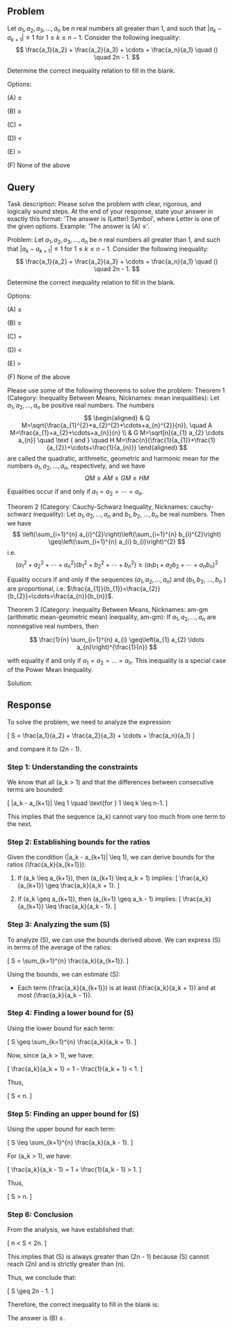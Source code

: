 ## Problem

Let $a_1, a_2, a_3, \ldots, a_n$ be $n$ real numbers all greater than 1, and such that $\left|a_k - a_{k+1}\right| \leq 1$ for $1 \leq k \leq n-1$. Consider the following inequality:
$$
\frac{a_1}{a_2} + \frac{a_2}{a_3} + \cdots + \frac{a_n}{a_1} \quad () \quad 2n - 1.
$$

Determine the correct inequality relation to fill in the blank.

Options:

(A) $\leq$ 

(B) $\geq$

(C) $=$ 

(D) $<$

(E) $>$

(F) None of the above

## Query

Task description: Please solve the problem with clear, rigorous, and logically sound steps. At the end of your response, state your answer in exactly this format: 'The answer is (Letter) Symbol', where Letter is one of the given options. Example: 'The answer is (A) $\leq$'.

Problem: Let $a_1, a_2, a_3, \ldots, a_n$ be $n$ real numbers all greater than 1, and such that $\left|a_k - a_{k+1}\right| \leq 1$ for $1 \leq k \leq n-1$. Consider the following inequality:
$$
\frac{a_1}{a_2} + \frac{a_2}{a_3} + \cdots + \frac{a_n}{a_1} \quad () \quad 2n - 1.
$$

Determine the correct inequality relation to fill in the blank.

Options:

(A) $\leq$ 

(B) $\geq$

(C) $=$ 

(D) $<$

(E) $>$

(F) None of the above

Please use some of the following theorems to solve the problem:
Theorem 1 (Category: Inequality Between Means, Nicknames: mean inequalities): Let $a_{1}, a_{2}, \ldots, a_{n}$ be positive real numbers. The numbers
$$
\begin{aligned}
& Q M=\sqrt{\frac{a_{1}^{2}+a_{2}^{2}+\cdots+a_{n}^{2}}{n}}, \quad A M=\frac{a_{1}+a_{2}+\cdots+a_{n}}{n} \\
& G M=\sqrt[n]{a_{1} a_{2} \cdots a_{n}} \quad \text { and } \quad H M=\frac{n}{\frac{1}{a_{1}}+\frac{1}{a_{2}}+\cdots+\frac{1}{a_{n}}}
\end{aligned}
$$
are called the quadratic, arithmetic, geometric and harmonic mean for the numbers $a_{1}, a_{2}, \ldots, a_{n}$, respectively, and we have
$$
Q M \geq A M \geq G M \geq H M
$$

Equalities occur if and only if $a_{1}=a_{2}=\cdots=a_{n}$.

Theorem 2 (Category: Cauchy-Schwarz Inequality, Nicknames: cauchy-schwarz inequality): Let $a_{1}, a_{2}, \ldots, a_{n}$ and $b_{1}, b_{2}$, $\ldots, b_{n}$ be real numbers. Then we have
$$
\left(\sum_{i=1}^{n} a_{i}^{2}\right)\left(\sum_{i=1}^{n} b_{i}^{2}\right) \geq\left(\sum_{i=1}^{n} a_{i} b_{i}\right)^{2}
$$
i.e.
$$
\left(a_{1}^{2}+a_{2}^{2}+\cdots+a_{n}^{2}\right)\left(b_{1}^{2}+b_{2}^{2}+\cdots+b_{n}^{2}\right) \geq\left(a_{1} b_{1}+a_{2} b_{2}+\cdots+a_{n} b_{n}\right)^{2}
$$

Equality occurs if and only if the sequences $\left(a_{1}, a_{2}, \ldots, a_{n}\right)$ and $\left(b_{1}, b_{2}\right.$, $\ldots, b_{n}$ ) are proportional, i.e. $\frac{a_{1}}{b_{1}}=\frac{a_{2}}{b_{2}}=\cdots=\frac{a_{n}}{b_{n}}$.

Theorem 3 (Category: Inequality Between Means, Nicknames: am-gm (arithmetic mean-geometric mean) inequality, am-gm): If $a_{1}, a_{2}, \ldots, a_{n}$ are nonnegative real numbers, then

$$
\frac{1}{n} \sum_{i=1}^{n} a_{i} \geq\left(a_{1} a_{2} \ldots a_{n}\right)^{\frac{1}{n}}
$$

with equality if and only if $a_{1}=a_{2}=\ldots=a_{n}$. This inequality is a special case of the Power Mean Inequality.

Solution:

## Response

To solve the problem, we need to analyze the expression 

\[
S = \frac{a_1}{a_2} + \frac{a_2}{a_3} + \cdots + \frac{a_n}{a_1}
\]

and compare it to \(2n - 1\).

### Step 1: Understanding the constraints

We know that all \(a_k > 1\) and that the differences between consecutive terms are bounded:

\[
|a_k - a_{k+1}| \leq 1 \quad \text{for } 1 \leq k \leq n-1.
\]

This implies that the sequence \(a_k\) cannot vary too much from one term to the next.

### Step 2: Establishing bounds for the ratios

Given the condition \(|a_k - a_{k+1}| \leq 1\), we can derive bounds for the ratios \(\frac{a_k}{a_{k+1}}\):

1. If \(a_k \leq a_{k+1}\), then \(a_{k+1} \leq a_k + 1\) implies:
   \[
   \frac{a_k}{a_{k+1}} \geq \frac{a_k}{a_k + 1}.
   \]

2. If \(a_k \geq a_{k+1}\), then \(a_{k+1} \geq a_k - 1\) implies:
   \[
   \frac{a_k}{a_{k+1}} \leq \frac{a_k}{a_k - 1}.
   \]

### Step 3: Analyzing the sum \(S\)

To analyze \(S\), we can use the bounds derived above. We can express \(S\) in terms of the average of the ratios:

\[
S = \sum_{k=1}^{n} \frac{a_k}{a_{k+1}}.
\]

Using the bounds, we can estimate \(S\):

- Each term \(\frac{a_k}{a_{k+1}}\) is at least \(\frac{a_k}{a_k + 1}\) and at most \(\frac{a_k}{a_k - 1}\).

### Step 4: Finding a lower bound for \(S\)

Using the lower bound for each term:

\[
S \geq \sum_{k=1}^{n} \frac{a_k}{a_k + 1}.
\]

Now, since \(a_k > 1\), we have:

\[
\frac{a_k}{a_k + 1} = 1 - \frac{1}{a_k + 1} < 1.
\]

Thus, 

\[
S < n.
\]

### Step 5: Finding an upper bound for \(S\)

Using the upper bound for each term:

\[
S \leq \sum_{k=1}^{n} \frac{a_k}{a_k - 1}.
\]

For \(a_k > 1\), we have:

\[
\frac{a_k}{a_k - 1} = 1 + \frac{1}{a_k - 1} > 1.
\]

Thus, 

\[
S > n.
\]

### Step 6: Conclusion

From the analysis, we have established that:

\[
n < S < 2n.
\]

This implies that \(S\) is always greater than \(2n - 1\) because \(S\) cannot reach \(2n\) and is strictly greater than \(n\).

Thus, we conclude that:

\[
S \geq 2n - 1.
\]

Therefore, the correct inequality to fill in the blank is:

The answer is (B) $\geq$.